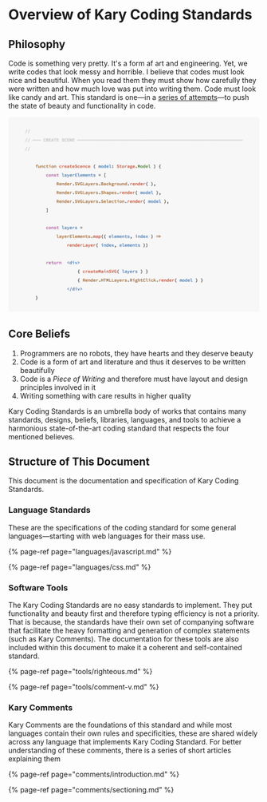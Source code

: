 # Overview of Kary Coding Standards

## Philosophy

Code is something very pretty. It's a form af art and engineering. Yet, we write codes that look messy and horrible. I believe that codes must look nice and beautiful. When you read them they must show how carefully they were written and how much love was put into writing them. Code must look like candy and art. This standard is one—in a [series of attempts](https://writings.kary.us/2017/05/16/my-journey-to-clean-code/)—to push the state of beauty and functionality in code. 

![](.gitbook/assets/screen_shot_1396-12-11_at_2.21.50_am.png)

## Core Beliefs

1. Programmers are no robots, they have hearts and they deserve beauty
2. Code is a  form of art and literature and thus it deserves to be written beautifully
3. Code is a _Piece of Writing_ and therefore must have layout and design principles involved in it
4. Writing something with care results in higher quality

Kary Coding Standards is an umbrella body of works that contains many standards, designs, beliefs, libraries, languages, and tools to achieve a harmonious state-of-the-art coding standard that respects the four mentioned believes.

## Structure of This Document

This document is the documentation and specification of Kary Coding Standards. 

### Language Standards

These are the specifications of the coding standard for some general languages—starting with web languages for their mass use.

{% page-ref page="languages/javascript.md" %}

{% page-ref page="languages/css.md" %}

### Software Tools

The Kary Coding Standards are no easy standards to implement. They put functionality and beauty first and therefore typing efficiency is not a priority. That is because, the standards have their own set of companying software that facilitate the heavy formatting and generation of complex statements \(such as Kary Comments\). The documentation for these tools are also included within this document to make it a coherent and self-contained standard.

{% page-ref page="tools/righteous.md" %}

{% page-ref page="tools/comment-v.md" %}

### Kary Comments

Kary Comments are the foundations of this standard and while most languages contain their own rules and specificities, these are shared widely across any language that implements Kary Coding Standard. For better understanding of these comments, there is a series of short articles explaining them

{% page-ref page="comments/introduction.md" %}

{% page-ref page="comments/sectioning.md" %}



